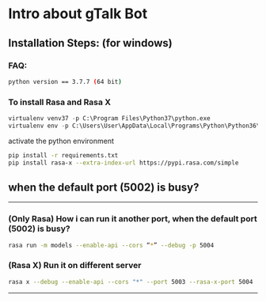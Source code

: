 # Intro about gTalk Bot


## Installation Steps: (for windows)  

### FAQ: 
```bash
python version == 3.7.7 (64 bit)
```

### To install Rasa and Rasa X 
```python
virtualenv venv37 -p C:\Program Files\Python37\python.exe
virtualenv env -p C:\Users\User\AppData\Local\Programs\Python\Python36\python.exe
```
activate the python environment

```bash
pip install -r requirements.txt
pip install rasa-x --extra-index-url https://pypi.rasa.com/simple


```


## when the default port (5002) is busy?  

----------------------------------------------------------------------------------
### (Only Rasa) How i can run it another port, when the default port (5002) is busy?  
```bash
rasa run -m models --enable-api --cors “*” --debug -p 5004
```

### (Rasa X) Run it on different server 
```bash
rasa x --debug --enable-api --cors "*" --port 5003 --rasa-x-port 5004
```
----------------------------------------------------------------------------------
